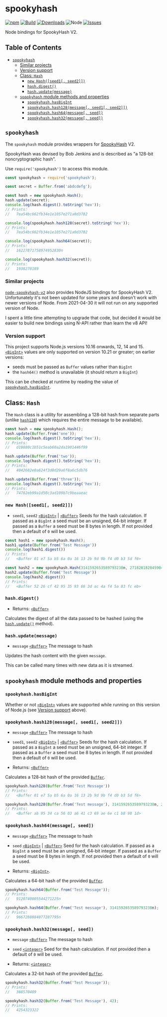 # spookyhash

[![npm](https://img.shields.io/npm/v/spookyhash.svg)](https://www.npmjs.com/package/spookyhash)
[![Build](https://github.com/simpleigh/spookyhash/workflows/Build/badge.svg)](https://github.com/simpleigh/spookyhash/actions?query=branch%3Amaster)
[![Downloads](https://img.shields.io/npm/dt/spookyhash.svg)](https://www.npmjs.com/package/spookyhash)
![Node](https://img.shields.io/node/v-lts/spookyhash)
[![Issues](https://img.shields.io/github/issues/simpleigh/spookyhash.svg)](https://github.com/simpleigh/spookyhash/issues)

Node bindings for SpookyHash V2.

## Table of Contents

* [`spookyhash`](#spookyhash-1)
  * [Similar projects](#similar-projects)
  * [Version support](#version-support)
  * [Class: `Hash`](#class-hash)
    * [`new Hash([seed1[, seed2]])`](#new-hashseed1-seed2)
    * [`hash.digest()`](#hashdigest)
    * [`hash.update(message)`](#hashupdatemessage)
  * [`spookyhash` module methods and properties](#spookyhash-module-methods-and-properties)
    * [`spookyhash.hasBigInt`](#spookyhashhasbigint)
    * [`spookyhash.hash128(message[, seed1[, seed2]])`](#spookyhashhash128message-seed1-seed2)
    * [`spookyhash.hash64(message[, seed])`](#spookyhashhash64message-seed)
    * [`spookyhash.hash32(message[, seed])`](#spookyhashhash32message-seed)

## `spookyhash`

The `spookyhash` module provides wrappers for [SpookyHash] V2.

SpookyHash was devised by Bob Jenkins and is described as
"a 128-bit noncryptographic hash".

[SpookyHash]: http://burtleburtle.net/bob/hash/spooky.html

Use `require('spookyhash')` to access this module.

```javascript
const spookyhash = require('spookyhash');

const secret = Buffer.from('abdcdefg');

const hash = new spookyhash.Hash();
hash.update(secret);
console.log(hash.digest().toString('hex'));
// Prints:
//   7ea54bc662fb34e1e1057e271a0d3782

console.log(spookyhash.hash128(secret).toString('hex'));
// Prints:
//   7ea54bc662fb34e1e1057e271a0d3782

console.log(spookyhash.hash64(secret));
// Prints:
//   16227871758974952830n

console.log(spookyhash.hash32(secret));
// Prints:
//   1938270189
```

### Similar projects

[`node-spookyhash-v2`](https://github.com/nathankellenicki/node-spookyhash-v2)
also provides NodeJS bindings for SpookyHash V2.
Unfortunately it's not been updated for some years and doesn't work with newer
versions of Node.
From 2021-04-30 it will not run on any supported version of Node.

I spent a little time attempting to upgrade that code, but decided it would be
easier to build new bindings using N-API rather than learn the v8 API!

### Version support

This project supports Node.js versions 10.16 onwards, 12, 14 and 15.
[`<BigInt>`] values are only supported on version 10.21 or greater;
on earlier versions:

* seeds must be passed as `Buffer` values rather than `BigInt`
* the `hash64()` method is unavailable (it should return a `BigInt`)

This can be checked at runtime by reading the value of
[`spookyhash.hasBigInt`](#spookyhashhasbigint).

## Class: `Hash`

The `Hash` class is a utility for assembling a 128-bit hash from separate parts
(unlike [`hash128`](#spookyhashhash128message-seed1-seed2)) which requires the
entire message to be available).

```javascript
const hash = new spookyhash.Hash();
hash.update(Buffer.from('one'));
console.log(hash.digest().toString('hex'));
// Prints:
//   d19880c1b51c5eab60a2da1901446f99

hash.update(Buffer.from('two'));
console.log(hash.digest().toString('hex'));
// Prints:
//   4042682e0a624f3d0d29a6f8a6c5db76

hash.update(Buffer.from('three'));
console.log(hash.digest().toString('hex'));
// Prints:
//   74782eb99a1d50c3ad109b7c9beaaeac
```

### `new Hash([seed1[, seed2]])`

* `seed1`, `seed2` [`<BigInt>`] | [`<Buffer>`] Seeds for the hash calculation.
  If passed as a `BigInt` a seed must be an unsigned, 64-bit integer.
  If passed as a `Buffer` a seed must be 8 bytes in length.
  If not provided then a default of `0` will be used.

```javascript
const hash1 = new spookyhash.Hash();
hash1.update(Buffer.from('Test Message'))
console.log(hash1.digest())
// Prints:
//   <Buffer 01 e7 5a b5 6a 0a 16 13 2b 9d 9b f4 d0 b3 5d f6>

const hash2 = new spookyhash.Hash(3141592653589793238n, 2718281828459045235n);
hash2.update(Buffer.from('Test Message'))
console.log(hash2.digest())
// Prints:
//   <Buffer 52 26 cf 42 95 35 93 66 3d ac 4a f4 5a 83 fc eb>
```

### `hash.digest()`

* Returns: [`<Buffer>`]

Calculates the digest of all the data passed to be hashed
(using the [`hash.update()`](#hashupdatemessage) method).

### `hash.update(message)`

* `message` [`<Buffer>`] The message to hash

Updates the hash content with the given `message`.

This can be called many times with new data as it is streamed.

## `spookyhash` module methods and properties

### `spookyhash.hasBigInt`

Whether or not [`<BigInt>`] values are supported while running on this version
of Node.js (see [Version support](#version-support) above).

### `spookyhash.hash128(message[, seed1[, seed2]])`

* `message` [`<Buffer>`] The message to hash

* `seed1`, `seed2` [`<BigInt>`] | [`<Buffer>`] Seeds for the hash calculation.
  If passed as a `BigInt` a seed must be an unsigned, 64-bit integer.
  If passed as a `Buffer` a seed must be 8 bytes in length.
  If not provided then a default of `0` will be used.

* Returns: [`<Buffer>`]

Calculates a 128-bit hash of the provided [`Buffer`].

```javascript
spookyhash.hash128(Buffer.from('Test Message'))
// Prints:
//   <Buffer 01 e7 5a b5 6a 0a 16 13 2b 9d 9b f4 d0 b3 5d f6>

spookyhash.hash128(Buffer.from('Test message'), 3141592653589793238n, 2718281828459045235n);
// Prints:
//   <Buffer ab 95 34 ca 56 03 a6 41 c3 69 ae 6e c1 b8 98 1d>
```

### `spookyhash.hash64(message[, seed])`

* `message` [`<Buffer>`] The message to hash

* `seed` [`<BigInt>`] | [`<Buffer>`] Seed for the hash calculation.
  If passed as a `BigInt` a seed must be an unsigned, 64-bit integer.
  If passed as a `Buffer` a seed must be 8 bytes in length.
  If not provided then a default of `0` will be used.

* Returns: [`<BigInt>`].

Calculates a 64-bit hash of the provided [`Buffer`].

```javascript
spookyhash.hash64(Buffer.from('Test Message'));
// Prints:
//   9120740005544271225n

spookyhash.hash64(Buffer.from('Test message'), 3141592653589793238n);
// Prints:
//   9667288884877287795n
```

### `spookyhash.hash32(message[, seed])`

* `message` [`<Buffer>`] The message to hash

* `seed` [`<integer>`] Seed for the hash calculation.
  If not provided then a default of `0` will be used.

* Returns: [`<integer>`]

Calculates a 32-bit hash of the provided [`Buffer`].

```javascript
spookyhash.hash32(Buffer.from('Test Message'));
// Prints:
//   388570489

spookyhash.hash32(Buffer.from('Test Message'), 42);
// Prints:
//   4254323322
```

[`<BigInt>`]: https://developer.mozilla.org/en-US/docs/Web/JavaScript/Data_structures#bigint_type
[`<Buffer>`]: https://nodejs.org/api/buffer.html#buffer_class_buffer
[`<integer>`]: https://developer.mozilla.org/en-US/docs/Web/JavaScript/Data_structures#number_type
[`Buffer`]: https://nodejs.org/api/buffer.html#buffer_class_buffer

